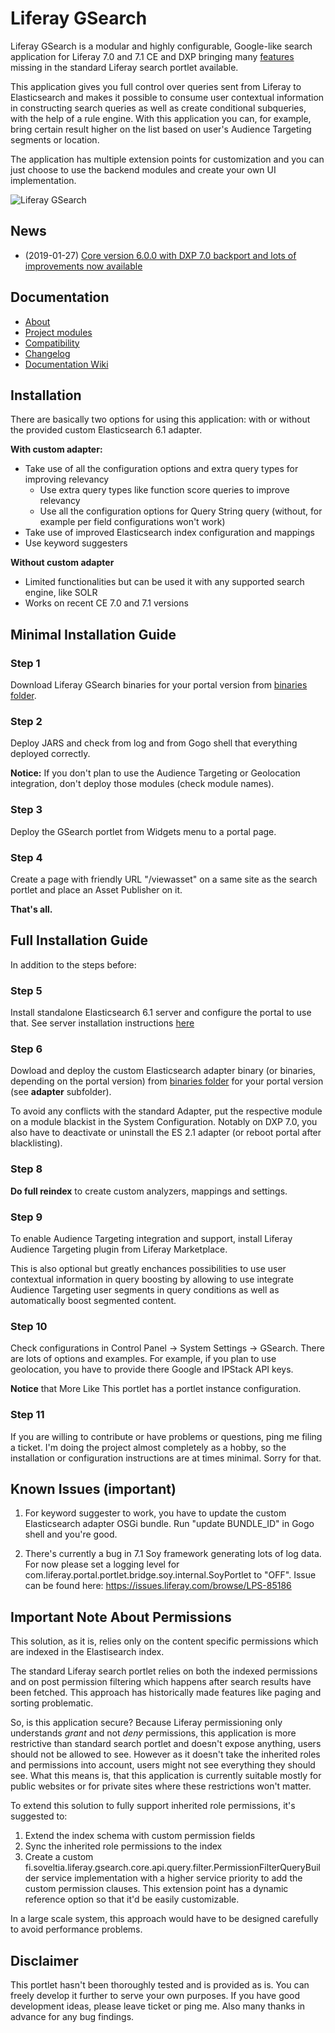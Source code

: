 # Liferay GSearch

Liferay GSearch is a modular and highly configurable, Google-like search application for Liferay 7.0 and 7.1 CE and DXP bringing many [features](https://github.com/peerkar/liferay-gsearch/wiki/About) missing in the standard Liferay search portlet available. 

This application gives you full control over queries sent from Liferay to Elasticsearch and makes it possible to consume user contextual information in constructing search queries as well as create conditional subqueries, with the help of a rule engine. With this application you can, for example, bring certain result higher on the list based on user's Audience Targeting segments or location. 

The application has multiple extension points for customization and you can just choose to use the backend modules and create your own UI implementation.

![Liferay GSearch](https://github.com/peerkar/liferay-gsearch/raw/master/gsearch-doc/screenshots/gsearch.gif)

## News
* (2019-01-27) [Core version 6.0.0 with DXP 7.0 backport and lots of improvements now available](https://github.com/peerkar/liferay-gsearch/wiki/Changelog)

## Documentation

* [About](https://github.com/peerkar/liferay-gsearch/wiki/About)
* [Project modules](https://github.com/peerkar/liferay-gsearch/wiki/Project-Modules)
* [Compatibility](https://github.com/peerkar/liferay-gsearch/wiki/Compatibility)
* [Changelog](https://github.com/peerkar/liferay-gsearch/wiki/Changelog)
* [Documentation Wiki](https://github.com/peerkar/liferay-gsearch/wiki)

## Installation

There are basically two options for using this application: with or without the provided custom Elasticsearch 6.1 adapter.

__With custom adapter:__

* Take use of all the configuration options and extra query types for improving relevancy
  * Use extra query types like function score queries to improve relevancy
  * Use all the configuration options for Query String query (without, for example per field configurations won't work)
* Take use of improved Elasticsearch index configuration and mappings
* Use keyword suggesters

__Without custom adapter__

* Limited functionalities but can be used it with any supported search engine, like SOLR
* Works on recent CE 7.0 and 7.1 versions

## Minimal Installation Guide

### Step 1

Download Liferay GSearch binaries for your portal version from [binaries folder](https://github.com/peerkar/liferay-gsearch/tree/master/binaries).

### Step 2

Deploy JARS and check from log and from Gogo shell that everything deployed correctly.

__Notice:__ If you don't plan to use the Audience Targeting or Geolocation integration, don't deploy those modules (check module names).

### Step 3

Deploy the GSearch portlet from Widgets menu to a portal page.

### Step 4

Create a page with friendly URL "/viewasset" on a same site as the search portlet and place an Asset Publisher on it.

__That's all.__

## Full Installation Guide

In addition to the steps before:

### Step 5

Install standalone Elasticsearch 6.1 server and configure the portal to use that. See server installation instructions [here](https://dev.liferay.com/en/discover/deployment/-/knowledge_base/7-0/installing-elasticsearch)

### Step 6

Dowload and deploy the custom Elasticsearch adapter binary (or binaries, depending on the portal version) from [binaries folder](https://github.com/peerkar/liferay-gsearch/tree/master/binaries) for your portal version (see __adapter__ subfolder).

To avoid any conflicts with the standard Adapter, put the respective module on a module blackist in the System Configuration. Notably on DXP 7.0, you also have to deactivate or uninstall the ES 2.1 adapter (or reboot portal after blacklisting). 

### Step 8

__Do full reindex__ to create custom analyzers, mappings and settings. 

### Step 9

To enable Audience Targeting integration and support, install Liferay Audience Targeting plugin from Liferay Marketplace. 

This is also optional but greatly enchances possibilities to use user contextual information in query boosting by allowing to use integrate Audience Targeting user segments in query conditions as well as automatically boost segmented content.

### Step 10

Check configurations in Control Panel -> System Settings -> GSearch. There are lots of options and examples. For example, if you plan to use geolocation, you have to provide there Google and IPStack API keys.

__Notice__ that More Like This portlet has a portlet instance configuration.

### Step 11

If you are willing to contribute or have problems or questions, ping me filing a ticket. I'm doing the project almost completely as a hobby, so the installation or configuration instructions are at times minimal. Sorry for that.

## Known Issues (important)

1. For keyword suggester to work, you have to update the custom Elasticsearch adapter OSGi bundle. Run "update BUNDLE_ID" in Gogo shell and you're good.

1. There's currently a bug in 7.1 Soy framework generating lots of log data. For now please set a logging level for  com.liferay.portal.portlet.bridge.soy.internal.SoyPortlet to "OFF". Issue can be found here: https://issues.liferay.com/browse/LPS-85186 
 
## Important Note About Permissions

This solution, as it is, relies only on the content specific permissions which are indexed in the Elastisearch index.

The standard Liferay search portlet relies on both the indexed permissions and on post permission filtering which happens after search results have been fetched. This approach has historically made features like paging and sorting problematic. 

So, is this application secure? Because Liferay permissioning only understands *grant* and not *deny* permissions, this application is more restrictive than standard search portlet and doesn't expose anything, users should not be allowed to see. However as it doesn't take the inherited roles and permissions into account, users might not see everything they should see. What this means is, that this application is currently suitable mostly for public websites or for private sites where these restrictions won't matter.

To extend this solution to fully support inherited role permissions, it's suggested to:

1. Extend the index schema with custom permission fields
1. Sync the inherited role permissions to the index
1. Create a custom fi.soveltia.liferay.gsearch.core.api.query.filter.PermissionFilterQueryBuilder service implementation with a higher service priority to add the custom permission clauses. This extension point has a dynamic reference option so that it'd be easily customizable.

In a large scale system, this approach would have to be designed carefully to avoid performance problems.

## Disclaimer

This portlet hasn't been thoroughly tested and is provided as is. You can freely develop it further to serve your own purposes. If you have good development ideas, please leave ticket or ping me. Also many thanks in advance for any bug findings.
